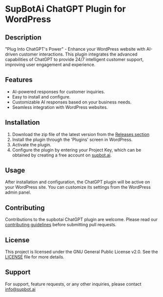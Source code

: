 # SupBotAi ChatGPT Plugin for WordPress

## Description

"Plug Into ChatGPT's Power" - Enhance your WordPress website with AI-driven customer interactions. This plugin integrates the advanced capabilities of ChatGPT to provide 24/7 intelligent customer support, improving user engagement and experience.

## Features

- AI-powered responses for customer inquiries.
- Easy to install and configure.
- Customizable AI responses based on your business needs.
- Seamless integration with WordPress websites.

## Installation

1. Download the zip file of the latest version from the [Releases section](https://github.com/supbotai/supbotai-wp-plugin/releases/latest)
2. Install the plugin through the 'Plugins' screen in WordPress.
3. Activate the plugin.
4. Configure the plugin by entering your Project Key, which can be obtained by creating a free account on [supbot.ai](https://supbot.ai).

## Usage

After installation and configuration, the ChatGPT plugin will be active on your WordPress site. You can customize its settings from the WordPress admin panel.

## Contributing

Contributions to the supbotai ChatGPT plugin are welcome. Please read our [contributing guidelines](CONTRIBUTING.md) before submitting pull requests.

## License

This project is licensed under the GNU General Public License v2.0. See the [LICENSE](LICENSE.md) file for more details.

## Support

For support, feature requests, or any other inquiries, please contact info@supbot.ai
